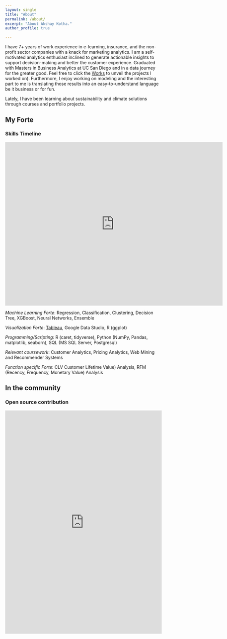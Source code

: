 ```yaml
---
layout: single
title: "About"
permalink: /about/
excerpt: "About Akshay Kotha."
author_profile: true

---
```


I have 7+ years of work experience in e-learning, insurance, and the non-profit sector companies with a knack for marketing analytics. I am a self-motivated analytics enthusiast inclined to generate actionable insights to support decision-making and better the customer experience. Graduated with Masters in Business Analytics at UC San Diego and in a data journey for the greater good. Feel free to click the [Works](https://akshayreddykotha.github.io/works/) to unveil the projects I worked on). Furthermore, I enjoy working on modeling and the interesting part to me is translating those results into an easy-to-understand language be it business or for fun.

Lately, I have been learning about sustainability and climate solutions through courses and portfolio projects.

## My Forte
 
<!-- <img src="{{ site.url }}{{ site.baseurl }}/images/my-background4.JPG" alt=""> -->

### Skills Timeline

<iframe width="700" height="526" src="https://lookerstudio.google.com/embed/reporting/8b04fa7b-340e-4179-8d71-26348771a44f/page/p_8c6d4clm3c" frameborder="0" style="border:0" allowfullscreen></iframe>

*Machine Learning Forte*: Regression, Classification, Clustering, Decision Tree, XGBoost, Neural Networks, Ensemble

*Visualization Forte*: [Tableau](https://public.tableau.com/profile/akshaykotha#!/), Google Data Studio, R (ggplot)

*Programming/Scripting*: R (caret, tidyverse), Python (NumPy, Pandas, matplotlib, seaborn), SQL (MS SQL Server, Postgresql)

*Relevant coursework*: Customer Analytics, Pricing Analytics, Web Mining and Recommender Systems

*Function specific Forte*: CLV Customer Lifetime Value) Analysis, RFM (Recency, Frequency, Monetary Value) Analysis

## In the community

### Open source contribution

<iframe src="https://www.linkedin.com/embed/feed/update/urn:li:share:6807780799031582720" height="718" width="504" frameborder="0" allowfullscreen="" title="Embedded post"></iframe>

<!-- <iframe src="/images/catchafire-impact.jpg" height="100%" width="100%" frameborder="0" allowfullscreen="" title="Embedded Image"></iframe> -->
